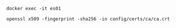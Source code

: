 ```shell
docker exec -it es01
```

```shell
openssl x509 -fingerprint -sha256 -in config/certs/ca/ca.crt
```